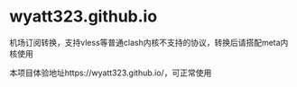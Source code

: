 # wyatt323.github.io
机场订阅转换，支持vless等普通clash内核不支持的协议，转换后请搭配meta内核使用

本项目体验地址https://wyatt323.github.io/，可正常使用

